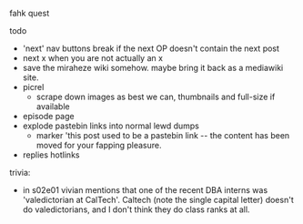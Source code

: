 fahk quest


todo

* 'next' nav buttons break if the next OP doesn't contain the next post
* next x when you are not actually an x
* save the miraheze wiki somehow. maybe bring it back as a mediawiki site.
* picrel
    * scrape down images as best we can, thumbnails and full-size if available
* episode page
* explode pastebin links into normal lewd dumps
    * marker 'this post used to be a pastebin link -- the content has been moved for your fapping pleasure.
* replies hotlinks

trivia:
* in s02e01 vivian mentions that one of the recent DBA interns was 'valedictorian at CalTech'. Caltech (note the single capital letter) doesn't do valedictorians, and I don't think they do class ranks at all.